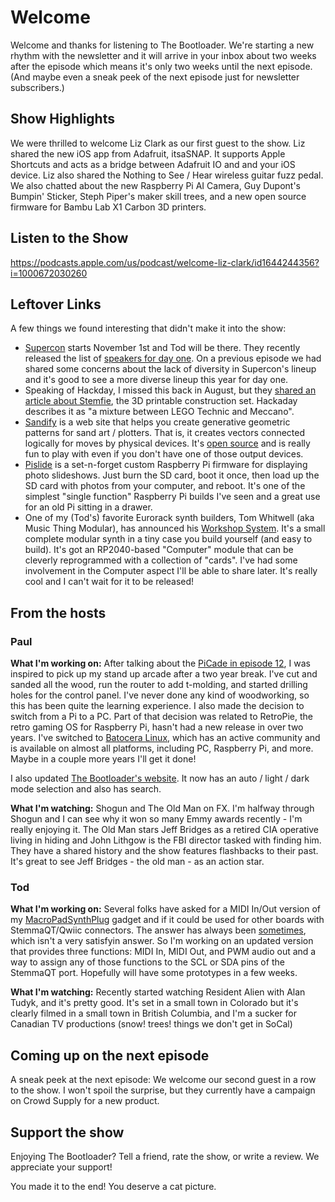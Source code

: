 # Welcome

Welcome and thanks for listening to The Bootloader.  We're starting a new rhythm with the newsletter
and it will arrive in your inbox about two weeks after the episode which means it's only two weeks
until the next episode.  (And maybe even a sneak peek of the next episode just for newsletter subscribers.)

## Show Highlights

We were thrilled to welcome Liz Clark as our first guest to the show.  Liz shared the new iOS app from
Adafruit, itsaSNAP.  It supports Apple Shortcuts and acts as a bridge between Adafruit IO and and your iOS device.
Liz also shared the Nothing to See / Hear wireless guitar fuzz pedal.  We also chatted about the new Raspberry Pi
AI Camera, Guy Dupont's Bumpin' Sticker, Steph Piper's maker skill trees, and a new open source firmware for Bambu
Lab X1 Carbon 3D printers.

## Listen to the Show

https://podcasts.apple.com/us/podcast/welcome-liz-clark/id1644244356?i=1000672030260

## Leftover Links

A few things we found interesting that didn't make it into the show:

* [Supercon](https://hackaday.io/superconference/) starts November 1st and Tod will be there.  They recently released the list of [speakers for day one](https://hackaday.com/2024/09/17/2024-hackaday-superconference-speakers-round-one/).
On a previous episode we had shared some concerns about the lack of diversity in Supercon's lineup and it's
good to see a more diverse lineup this year for day one.
* Speaking of Hackday, I missed this back in August, but they [shared an article about Stemfie](https://hackaday.com/2024/08/13/stemfie-the-3d-printable-construction-set/), the 3D printable
construction set.  Hackaday describes it as "a mixture between LEGO Technic and Meccano".
* [Sandify](https://sandify.org/) is a web site that helps you create generative geometric patterns for sand art / plotters. That is, it creates vectors connected logically for moves by physical devices. It's [open source](https://github.com/jeffeb3/sandify) and is really fun to play with even if you don't have one of those output devices.
* [Pislide](https://github.com/JarvyJ/pislide-os) is a set-n-forget custom Raspberry Pi firmware for displaying photo slideshows. Just burn the SD card, boot it once, then load up the SD card with photos from your computer, and reboot. It's one of the simplest "single function" Raspberry Pi builds I've seen and a great use for an old Pi sitting in a drawer.
* One of my (Tod's) favorite Eurorack synth builders, Tom Whitwell (aka Music Thing Modular), has announced his [Workshop System](https://www.musicthing.co.uk/workshopsystem/). It's a small complete modular synth in a tiny case you build yourself (and easy to build). It's got an RP2040-based "Computer" module that can be cleverly reprogrammed with a collection of "cards". I've had some involvement in the Computer aspect I'll be able to share later. It's really cool and I can't wait for it to be released!

## From the hosts

### Paul

**What I'm working on:** After talking about the [PiCade in episode 12](https://www.thebootloader.net/blog/2024/09/02/from-arcade-to-synth/#816-pimoronis-picade-max-arcade-paul-1),
I was inspired to pick up my stand up  arcade after a two year break.  I've cut and sanded all the wood, run the router to add t-molding, and started drilling holes for the control panel.  I've never done any kind of
woodworking, so this has been quite the learning experience. I also made the decision to switch
from a Pi to a PC.  Part of that decision was related to RetroPie, the retro gaming OS for Raspberry Pi, hasn't
had a new release in over two years.  I've switched  to [Batocera Linux](https://batocera.org), which has an active
community and is available on almost all platforms, including PC, Raspberry Pi, and more. Maybe in a couple more
years I'll get it done!

I also updated [The Bootloader's website](https://www.thebootloader.net).  It now has an auto / light / dark mode
selection and also has search.

**What I'm watching:** Shogun and The Old Man on FX.  I'm halfway through Shogun and I can see why it won so many
Emmy awards recently - I'm really enjoying it.  The Old Man stars Jeff Bridges as a retired CIA operative living
in hiding and John Lithgow is the FBI director tasked with finding him.  They have a shared history and the show
features flashbacks to their past.  It's great to see Jeff Bridges - the old man - as an action star.

### Tod

**What I'm working on:**
Several folks have asked for a MIDI In/Out version of my [MacroPadSynthPlug](https://github.com/todbot/macropadsynthplug) gadget and if it could be used for other
boards with StemmaQT/Qwiic connectors.  The answer has always been [sometimes](https://github.com/todbot/macropadsynthplug#does-this-work-for-other-boards-with-stemmaqt), which isn't a very satisfyin answer.
So I'm working on an updated version that provides three functions: MIDI In, MIDI Out, and PWM audio out and a way to assign any of those functions to the SCL or SDA pins of the StemmaQT port. Hopefully will have some prototypes in a few weeks.

**What I'm watching:**
Recently started watching Resident Alien with Alan Tudyk, and it's pretty good. It's set in a small town in Colorado but it's clearly filmed in a small town in British Columbia, and I'm a sucker for Canadian TV productions (snow! trees! things we don't get in SoCal)



## Coming up on the next episode
A sneak peek at the next episode: We welcome our second guest in a row to the show.
I won't spoil the surprise, but they currently have a campaign on Crowd Supply for a new product.

## Support the show
Enjoying The Bootloader?  Tell a friend, rate the show, or write a review.  We appreciate your support!

You made it to the end!  You deserve a cat picture.

